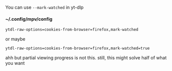 You can use `--mark-watched` in yt-dlp

#### ~/.config/mpv/config

    ytdl-raw-options=cookies-from-browser=firefox,mark-watched

or maybe

    ytdl-raw-options=cookies-from-browser=firefox,mark-watched=true

ahh but partial viewing progress is not this. still, this might solve half of what you want
